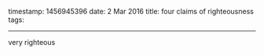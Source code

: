 timestamp: 1456945396
date: 2 Mar 2016
title: four claims of righteousness
tags: 

---
very righteous
